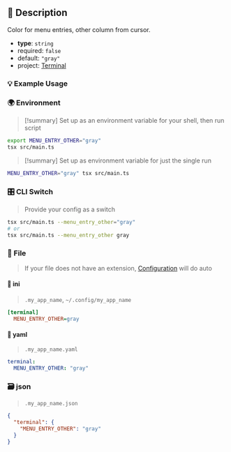## 📜 Description

Color for menu entries, other column from cursor.

- **type**: `string`
- required: `false`
- default: `"gray"`
- project: [Terminal](/terminal)

### 💡 Example Usage

### 🌍 Environment

> [!summary] Set up as an environment variable for your shell, then run script
```bash
export MENU_ENTRY_OTHER="gray"
tsx src/main.ts
```
> [!summary] Set up as environment variable for just the single run

```bash
MENU_ENTRY_OTHER="gray" tsx src/main.ts
```
### 🎛️ CLI Switch

> Provide your config as a switch
```bash
tsx src/main.ts --menu_entry_other="gray"
# or
tsx src/main.ts --menu_entry_other gray
```
### 📁 File
>  If your file does not have an extension, [Configuration](/core/configuration) will do auto
#### 📘 ini

> `.my_app_name`, `~/.config/my_app_name`

```ini
[terminal]
  MENU_ENTRY_OTHER=gray
```
#### 📄 yaml

> `.my_app_name.yaml`

```yaml
terminal:
  MENU_ENTRY_OTHER: "gray"
```
### 🗃️ json

> `.my_app_name.json`

```json
{
  "terminal": {
    "MENU_ENTRY_OTHER": "gray"
  }
}
```
